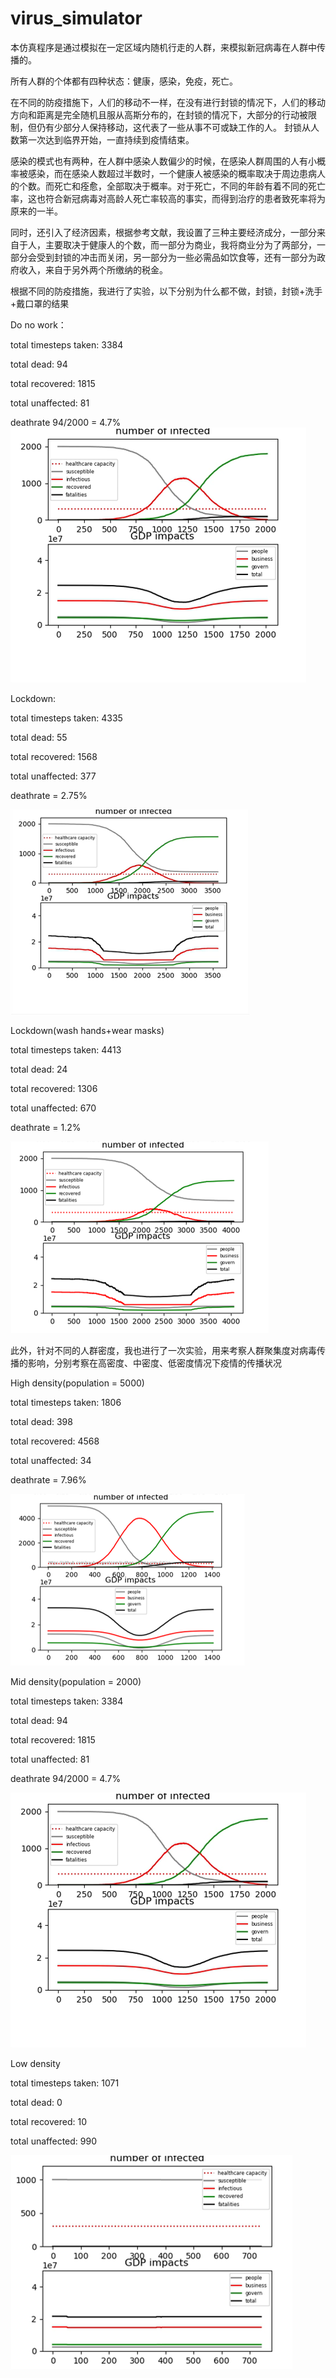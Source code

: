 # virus_simulator
本仿真程序是通过模拟在一定区域内随机行走的人群，来模拟新冠病毒在人群中传播的。

所有人群的个体都有四种状态：健康，感染，免疫，死亡。

在不同的防疫措施下，人们的移动不一样，在没有进行封锁的情况下，人们的移动方向和距离是完全随机且服从高斯分布的，在封锁的情况下，大部分的行动被限制，但仍有少部分人保持移动，这代表了一些从事不可或缺工作的人。
封锁从人数第一次达到临界开始，一直持续到疫情结束。

感染的模式也有两种，在人群中感染人数偏少的时候，在感染人群周围的人有小概率被感染，而在感染人数超过半数时，一个健康人被感染的概率取决于周边患病人的个数。而死亡和痊愈，全部取决于概率。对于死亡，不同的年龄有着不同的死亡率，这也符合新冠病毒对高龄人死亡率较高的事实，而得到治疗的患者致死率将为原来的一半。

同时，还引入了经济因素，根据参考文献，我设置了三种主要经济成分，一部分来自于人，主要取决于健康人的个数，而一部分为商业，我将商业分为了两部分，一部分会受到封锁的冲击而关闭，另一部分为一些必需品如饮食等，还有一部分为政府收入，来自于另外两个所缴纳的税金。

根据不同的防疫措施，我进行了实验，以下分别为什么都不做，封锁，封锁+洗手+戴口罩的结果

Do no work：

total timesteps taken: 3384

total dead: 94

total recovered: 1815

total unaffected: 81

deathrate 94/2000 = 4.7%
![Image text](https://github.com/lgdamefans/virus_simulator/blob/master/img-folder/%E5%9B%BE%E7%89%871.png)

Lockdown:

total timesteps taken: 4335

total dead: 55

total recovered: 1568

total unaffected: 377

deathrate = 2.75%

![Image text](https://github.com/lgdamefans/virus_simulator/blob/master/img-folder/图片2.png)

Lockdown(wash hands+wear masks)

total timesteps taken: 4413

total dead: 24

total recovered: 1306

total unaffected: 670

deathrate = 1.2%

![Image text](https://github.com/lgdamefans/virus_simulator/blob/master/img-folder/图片3.png)

此外，针对不同的人群密度，我也进行了一次实验，用来考察人群聚集度对病毒传播的影响，分别考察在高密度、中密度、低密度情况下疫情的传播状况

High density(population = 5000)

total timesteps taken: 1806

total dead: 398

total recovered: 4568

total unaffected: 34

deathrate = 7.96%

![Image text](https://github.com/lgdamefans/virus_simulator/blob/master/img-folder/图片4.png)

Mid density(population = 2000)

total timesteps taken: 3384

total dead: 94

total recovered: 1815

total unaffected: 81

deathrate 94/2000 = 4.7%

![Image text](https://github.com/lgdamefans/virus_simulator/blob/master/img-folder/图片1.png)

Low density

total timesteps taken: 1071

total dead: 0

total recovered: 10

total unaffected: 990

![Image text](https://github.com/lgdamefans/virus_simulator/blob/master/img-folder/图片5.png)
